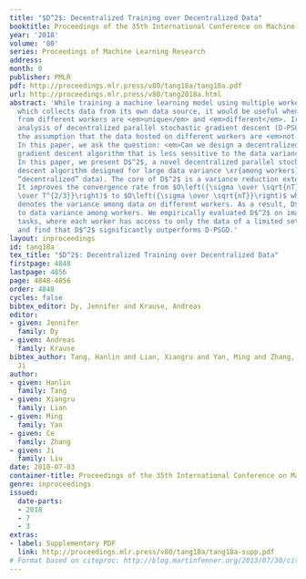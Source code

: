 ```yaml
---
title: "$D^2$: Decentralized Training over Decentralized Data"
booktitle: Proceedings of the 35th International Conference on Machine Learning
year: '2018'
volume: '80'
series: Proceedings of Machine Learning Research
address: 
month: 0
publisher: PMLR
pdf: http://proceedings.mlr.press/v80/tang18a/tang18a.pdf
url: http://proceedings.mlr.press/v80/tang2018a.html
abstract: 'While training a machine learning model using multiple workers, each of
  which collects data from its own data source, it would be useful when the data collected
  from different workers are <em>unique</em> and <em>different</em>. Ironically, recent
  analysis of decentralized parallel stochastic gradient descent (D-PSGD) relies on
  the assumption that the data hosted on different workers are <em>not too different</em>.
  In this paper, we ask the question: <em>Can we design a decentralized parallel stochastic
  gradient descent algorithm that is less sensitive to the data variance across workers?</em>
  In this paper, we present D$^2$, a novel decentralized parallel stochastic gradient
  descent algorithm designed for large data variance \xr{among workers} (imprecisely,
  “decentralized” data). The core of D$^2$ is a variance reduction extension of D-PSGD.
  It improves the convergence rate from $O\left({\sigma \over \sqrt{nT}} + {(n\zeta^2)^{\frac{1}{3}}
  \over T^{2/3}}\right)$ to $O\left({\sigma \over \sqrt{nT}}\right)$ where $\zeta^{2}$
  denotes the variance among data on different workers. As a result, D$^2$ is robust
  to data variance among workers. We empirically evaluated D$^2$ on image classification
  tasks, where each worker has access to only the data of a limited set of labels,
  and find that D$^2$ significantly outperforms D-PSGD.'
layout: inproceedings
id: tang18a
tex_title: "$D^2$: Decentralized Training over Decentralized Data"
firstpage: 4848
lastpage: 4856
page: 4848-4856
order: 4848
cycles: false
bibtex_editor: Dy, Jennifer and Krause, Andreas
editor:
- given: Jennifer
  family: Dy
- given: Andreas
  family: Krause
bibtex_author: Tang, Hanlin and Lian, Xiangru and Yan, Ming and Zhang, Ce and Liu,
  Ji
author:
- given: Hanlin
  family: Tang
- given: Xiangru
  family: Lian
- given: Ming
  family: Yan
- given: Ce
  family: Zhang
- given: Ji
  family: Liu
date: 2018-07-03
container-title: Proceedings of the 35th International Conference on Machine Learning
genre: inproceedings
issued:
  date-parts:
  - 2018
  - 7
  - 3
extras:
- label: Supplementary PDF
  link: http://proceedings.mlr.press/v80/tang18a/tang18a-supp.pdf
# Format based on citeproc: http://blog.martinfenner.org/2013/07/30/citeproc-yaml-for-bibliographies/
---
```

